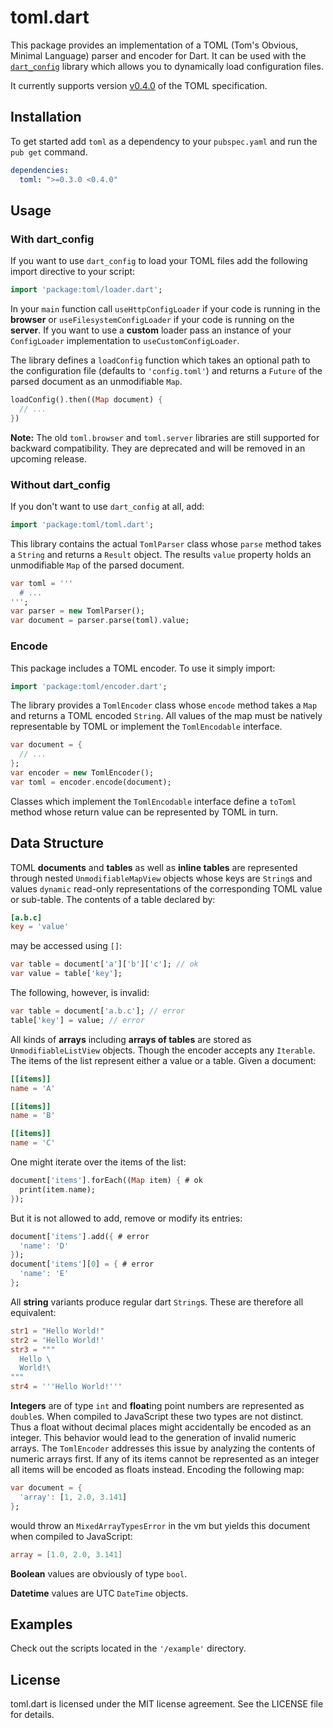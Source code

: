 # toml.dart

This package provides an implementation of a TOML (Tom's Obvious, Minimal 
Language) parser and encoder for Dart.
It can be used with the
[`dart_config`](https://pub.dartlang.org/packages/dart_config)
library which allows you to dynamically load configuration files.

It currently supports version
[v0.4.0](https://github.com/toml-lang/toml/blob/master/versions/en/toml-v0.4.0.md) 
of the TOML specification.

## Installation

To get started add `toml` as a dependency to your `pubspec.yaml` and run the 
`pub get` command.
```yaml
dependencies:
  toml: ">=0.3.0 <0.4.0"
```

## Usage

### With dart_config

If you want to use `dart_config` to load your TOML files add the following 
import directive to your script:
```dart
import 'package:toml/loader.dart';
```
In your `main` function call `useHttpConfigLoader` if your code is running in
the **browser** or `useFilesystemConfigLoader` if your code is running on the
**server**. If you want to use a **custom** loader pass an instance of
your `ConfigLoader` implementation to `useCustomConfigLoader`.

The library defines a `loadConfig` function which takes an optional path to
the configuration file (defaults to `'config.toml'`) and returns a `Future` of
the parsed document as an unmodifiable `Map`. 
```dart
loadConfig().then((Map document) {
  // ...
})
```

**Note:** The old `toml.browser` and `toml.server` libraries are still supported 
for backward compatibility. They are deprecated and will be removed in an 
upcoming release.

### Without dart_config

If you don't want to use `dart_config` at all, add:
```dart
import 'package:toml/toml.dart';
```
This library contains the actual `TomlParser` class whose `parse` method 
takes a `String` and returns a `Result` object. The results `value` property 
holds an unmodifiable `Map` of the parsed document.
```dart
var toml = '''
  # ...
''';
var parser = new TomlParser();
var document = parser.parse(toml).value;
```

### Encode

This package includes a TOML encoder. To use it simply import:
```dart
import 'package:toml/encoder.dart';
```
The library provides a `TomlEncoder` class whose `encode` method takes
a `Map` and returns a TOML encoded `String`.
All values of the map must be natively representable by TOML or implement the 
`TomlEncodable` interface.
```dart
var document = {
  // ...
};
var encoder = new TomlEncoder();
var toml = encoder.encode(document);
```
Classes which implement the `TomlEncodable` interface define a `toToml` method
whose return value can be represented by TOML in turn.

## Data Structure

TOML **documents** and **tables** as well as **inline tables** are represented 
through nested `UnmodifiableMapView` objects whose keys are `String`s and values
`dynamic` read-only representations of the corresponding TOML value or 
sub-table.
The contents of a table declared by:
```toml
[a.b.c]
key = 'value'
```
may be accessed using `[]`:
```dart
var table = document['a']['b']['c']; // ok
var value = table['key'];
```
The following, however, is invalid:
```dart
var table = document['a.b.c']; // error
table['key'] = value; // error
```

All kinds of **arrays** including **arrays of tables** are stored as 
`UnmodifiableListView` objects. Though the encoder accepts any `Iterable`.
The items of the list represent either a value or a table.
Given a document:
```toml
[[items]]
name = 'A'

[[items]]
name = 'B'

[[items]]
name = 'C'
```
One might iterate over the items of the list:
```dart
document['items'].forEach((Map item) { # ok
  print(item.name);
});
```
But it is not allowed to add, remove or modify its entries:
```dart
document['items'].add({ # error
  'name': 'D'
});
document['items'][0] = { # error
  'name': 'E'
};
```

All **string** variants produce regular dart `String`s.
These are therefore all equivalent:
```toml
str1 = "Hello World!"
str2 = 'Hello World!'
str3 = """
  Hello \
  World!\
"""
str4 = '''Hello World!'''
```

**Integers** are of type `int` and **float**ing point numbers are represented 
as `double`s.
When compiled to JavaScript these two types are not distinct. 
Thus a float without decimal places might accidentally be encoded as an
integer. This behavior would lead to the generation of invalid numeric 
arrays.
The `TomlEncoder` addresses this issue by analyzing the contents of numeric 
arrays first.
If any of its items cannot be represented as an integer all items will be
encoded as floats instead.
Encoding the following map:
```dart
var document = {
  'array': [1, 2.0, 3.141]
};
```
would throw an `MixedArrayTypesError` in the vm but yields this document when
compiled to JavaScript:
```toml
array = [1.0, 2.0, 3.141]
```
  
**Boolean** values are obviously of type `bool`. 

**Datetime** values are UTC `DateTime` objects.

## Examples

Check out the scripts located in the `'/example'` directory.

## License

toml.dart is licensed under the MIT license agreement.
See the LICENSE file for details.